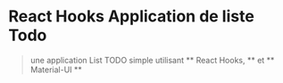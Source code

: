 # React Hooks Application de liste Todo
> une application List TODO simple utilisant ** React Hooks,  ** et ** Material-UI **